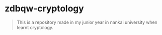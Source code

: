 # zdbqw-cryptology

> This is a repository made in my junior year in nankai university when learnt cryptology.

